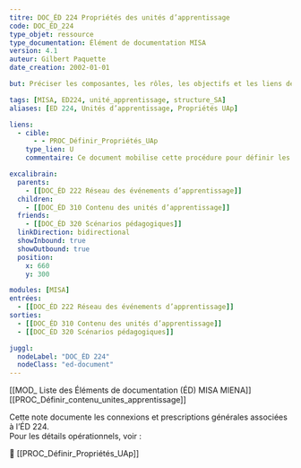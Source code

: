 ```yaml
---
titre: DOC_ÉD 224 Propriétés des unités d’apprentissage
code: DOC_ÉD_224
type_objet: ressource
type_documentation: Élément de documentation MISA
version: 4.1
auteur: Gilbert Paquette
date_creation: 2002-01-01

but: Préciser les composantes, les rôles, les objectifs et les liens des unités d’apprentissage (UAp) dans la structure du SA.

tags: [MISA, ED224, unité_apprentissage, structure_SA]
aliases: [ED 224, Unités d’apprentissage, Propriétés UAp]

liens:
  - cible:
      - - PROC_Définir_Propriétés_UAp
    type_lien: U
    commentaire: Ce document mobilise cette procédure pour définir les rôles, types et composantes de chaque unité d’apprentissage.

excalibrain:
  parents:
    - [[DOC_ÉD 222 Réseau des événements d’apprentissage]]
  children:
    - [[DOC_ÉD 310 Contenu des unités d’apprentissage]]
  friends:
    - [[DOC_ÉD 320 Scénarios pédagogiques]]
  linkDirection: bidirectional
  showInbound: true
  showOutbound: true
  position:
    x: 660
    y: 300

modules: [MISA]
entrées:
  - [[DOC_ÉD 222 Réseau des événements d’apprentissage]]
sorties:
  - [[DOC_ÉD 310 Contenu des unités d’apprentissage]]
  - [[DOC_ÉD 320 Scénarios pédagogiques]]

juggl:
  nodeLabel: "DOC_ÉD 224"
  nodeClass: "ed-document"
---
```


[[MOD_ Liste des Éléments de documentation (ÉD) MISA MIENA]] 
[[PROC_Définir_contenu_unites_apprentissage]] 

Cette note documente les connexions et prescriptions générales associées à l’ÉD 224.  
Pour les détails opérationnels, voir :  

🔗 [[PROC_Définir_Propriétés_UAp]]
